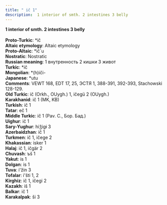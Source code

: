 ```yaml
---
title: " ič 1"
description:  1 interior of smth. 2 intestines 3 belly
---
```

<strong> 1 interior of smth. 2 intestines 3 belly</strong><br><br>
<strong>Proto-Turkic</strong>:  *ič<br>
<strong>Altaic etymology</strong>:  Altaic etymology<br>
<strong> Proto-Altaic</strong>:  *ič`u<br>
<strong>Nostratic</strong>:  Nostratic<br>
<strong>Russian meaning</strong>:  1 внутренность 2 кишки 3 живот<br>
<strong>Turkic</strong>:  *ič<br>
<strong>Mongolian</strong>:  *(h)iči-<br>
<strong>Japanese</strong>:  *utu<br>
<strong>Comments</strong>:  VEWT 168, EDT 17, 25, ЭСТЯ 1, 388-391, 392-393, Stachowski 128-129.<br>
<strong>Old Turkic</strong>:  ič (Orkh., OUygh.) 1, ičegü 2 (OUygh.)<br>
<strong>Karakhanid</strong>:  ič 1 (MK, KB)<br>
<strong>Turkish</strong>:  ič 1<br>
<strong>Tatar</strong>:  eč 1<br>
<strong>Middle Turkic</strong>:  ič 1 (Pav. C., Бор. Бад.)<br>
<strong>Uighur</strong>:  ič 1<br>
<strong>Sary-Yughur</strong>:  hiǯigɨ 3<br>
<strong>Azerbaidzhan</strong>:  ič 1<br>
<strong>Turkmen</strong>:  ič 1, ičege 2<br>
<strong>Khakassian</strong>:  isker 1<br>
<strong>Halaj</strong>:  ič 1, ičgär 2<br>
<strong>Chuvash</strong>:  ъš 1<br>
<strong>Yakut</strong>:  is 1<br>
<strong>Dolgan</strong>:  is 1<br>
<strong>Tuva</strong>:  i'žin 3<br>
<strong>Tofalar</strong>:  i'šti 1, 2<br>
<strong>Kirghiz</strong>:  ič 1, ičegi 2<br>
<strong>Kazakh</strong>:  iš 1<br>
<strong>Balkar</strong>:  ič 1<br>
<strong>Karakalpak</strong>:  ši 3<br>


